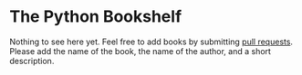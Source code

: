 # The Python Bookshelf

Nothing to see here yet. Feel free to add books by submitting [pull requests](https://help.github.com/articles/using-pull-requests). Please add the name of the book, the name of the author, and a short description.
